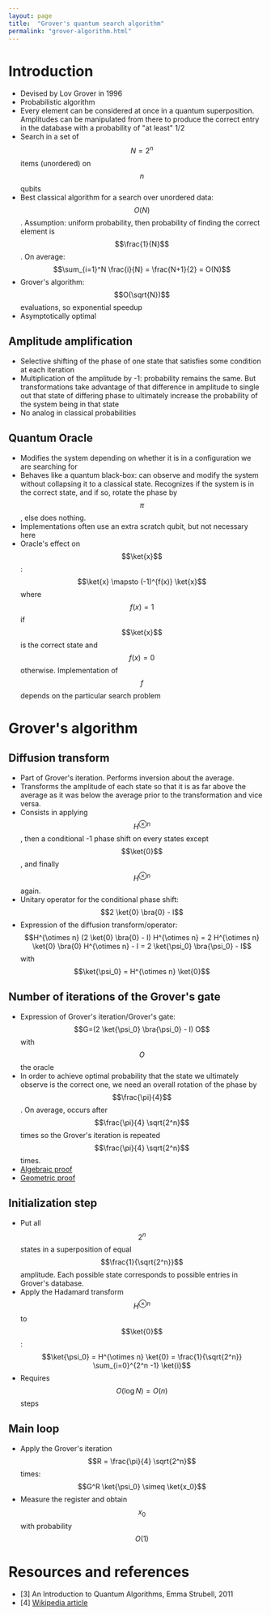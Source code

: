 ```yaml
---
layout: page
title:  "Grover's quantum search algorithm"
permalink: "grover-algorithm.html"
---
```

$$
\newcommand{\bra}[1]{\left< #1 \right|}
\newcommand{\ket}[1]{\left| #1 \right>}
\newcommand{\bk}[2]{\left< #1 \middle| #2 \right>}
\newcommand{\bke}[3]{\left< #1 \middle| #2 \middle| #3 \right>}
$$

# Introduction
* Devised by Lov Grover in 1996
* Probabilistic algorithm
* Every element can be considered at once in a quantum superposition. Amplitudes can be manipulated from there to produce the correct entry in the database with a probability of "at least" 1/2
* Search in a set of $$N=2^n$$ items (unordered) on $$n$$ qubits
* Best classical algorithm for a search over unordered data: $$O(N)$$. Assumption: uniform probability, then probability of finding the correct element is $$\frac{1}{N}$$. On average: $$\sum_{i=1}^N \frac{i}{N} = \frac{N+1}{2} = O(N)$$
* Grover's algorithm: $$O(\sqrt{N})$$ evaluations, so exponential speedup
* Asymptotically optimal

## Amplitude amplification
* Selective shifting of the phase of one state that satisfies some condition at each iteration
* Multiplication of the amplitude by -1: probability remains the same. But transformations take advantage of that difference in amplitude to single out that state of differing phase to ultimately increase the probability of the system being in that state
* No analog in classical probabilities

## Quantum Oracle
* Modifies the system depending on whether it is in a configuration we are searching for
* Behaves like a quantum black-box: can observe and modify the system without collapsing it to a classical state. Recognizes if the system is in the correct state, and if so, rotate the phase by $$\pi$$, else does nothing.
* Implementations often use an extra scratch qubit, but not necessary here
* Oracle's effect on $$\ket{x}$$: $$\ket{x} \mapsto (-1)^{f(x)} \ket{x}$$ where $$f(x)=1$$ if $$\ket{x}$$ is the correct state and $$f(x)=0$$ otherwise. Implementation of $$f$$ depends on the particular search problem


# Grover's algorithm
## Diffusion transform
* Part of Grover's iteration. Performs inversion about the average.
* Transforms the amplitude of each state so that it is as far above the average as it was below the average prior to the transformation and vice versa.
* Consists in applying $$H^{\otimes n}$$, then a conditional -1 phase shift on every states except $$\ket{0}$$, and finally $$H^{\otimes n}$$ again.
* Unitary operator for the conditional phase shift: $$2 \ket{0} \bra{0} - I$$
* Expression of the diffusion transform/operator: $$H^{\otimes n} (2 \ket{0} \bra{0} - I) H^{\otimes n} = 2 H^{\otimes n} \ket{0} \bra{0} H^{\otimes n} - I = 2 \ket{\psi_0} \bra{\psi_0} - I$$ with $$\ket{\psi_0} = H^{\otimes n} \ket{0}$$

## Number of iterations of the Grover's gate
* Expression of Grover's iteration/Grover's gate: $$G=(2 \ket{\psi_0} \bra{\psi_0} - I) O$$ with $$O$$ the oracle
* In order to achieve optimal probability that the state we ultimately observe is the correct one, we need an overall rotation of the phase by $$\frac{\pi}{4}$$. On average, occurs after $$\frac{\pi}{4} \sqrt{2^n}$$ times so the Grover's iteration is repeated $$\frac{\pi}{4} \sqrt{2^n}$$ times.
* [Algebraic proof](https://en.wikipedia.org/wiki/Grover%27s_algorithm#Algebraic_proof_of_correctness)
* [Geometric proof](https://en.wikipedia.org/wiki/Grover%27s_algorithm#Geometric_proof_of_correctness)

## Initialization step
* Put all $$2^n$$ states in a superposition of equal $$\frac{1}{\sqrt{2^n}}$$ amplitude. Each possible state corresponds to possible entries in Grover's database.
* Apply the Hadamard transform $$H^{\otimes n}$$ to $$\ket{0}$$: $$\ket{\psi_0} = H^{\otimes n} \ket{0} =  \frac{1}{\sqrt{2^n}} \sum_{i=0}^{2^n -1} \ket{i}$$
* Requires $$O(\log N) = O(n)$$ steps

## Main loop
* Apply the Grover's iteration $$R = \frac{\pi}{4} \sqrt{2^n}$$ times: $$G^R \ket{\psi_0} \simeq \ket{x_0}$$
* Measure the register and obtain $$x_0$$ with probability $$O(1)$$


# Resources and references
* [3] An Introduction to Quantum Algorithms, Emma Strubell, 2011
* [4] [Wikipedia article](https://en.wikipedia.org/wiki/Grover%27s_algorithm)
